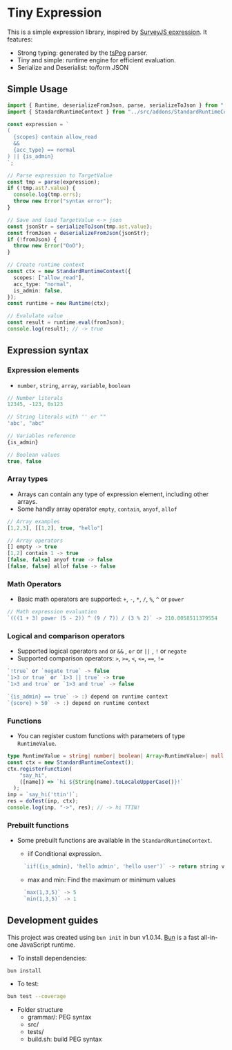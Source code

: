# Tiny Expression

This is a simple expression library, inspired by [SurveyJS epxression](https://surveyjs.io/form-library/documentation/design-survey/conditional-logic). It features:

- Strong typing: generated by the [tsPeg](https://github.com/EoinDavey/tsPEG) parser.
- Tiny and simple: runtime engine for efficient evaluation.
- Serialize and Deserialist: to/form JSON

## Simple Usage

```ts
import { Runtime, deserializeFromJson, parse, serializeToJson } from "../src";
import { StandardRuntimeContext } from "../src/addons/StandardRuntimeContext";

const expression = `
(
  {scopes} contain allow_read 
  &&
  {acc_type} == normal
) || {is_admin}
`;

// Parse expression to TargetValue
const tmp = parse(expression);
if (!tmp.ast?.value) {
  console.log(tmp.errs);
  throw new Error("syntax error");
}

// Save and load TargetValue <-> json
const jsonStr = serializeToJson(tmp.ast.value);
const fromJson = deserializeFromJson(jsonStr);
if (!fromJson) {
  throw new Error("OoO");
}

// Create runtime context
const ctx = new StandardRuntimeContext({
  scopes: ["allow_read"],
  acc_type: "normal",
  is_admin: false,
});
const runtime = new Runtime(ctx);

// Evalulate value
const result = runtime.eval(fromJson);
console.log(result); // -> true
```

## Expression syntax

### Expression elements

- `number`, `string`, `array`, `variable`, `boolean`

```ts
// Number literals
12345, -123, 0x123

// String literals with '' or ""
'abc', "abc"

// Variables reference
{is_admin}

// Boolean values
true, false
```

### Array types

- Arrays can contain any type of expression element, including other arrays.
- Some handly array operator `empty`, `contain`, `anyof`, `allof`

```ts
// Array examples
[1,2,3], [[1,2], true, "hello"]

// Array operators
[] empty -> true
[1,2] contain 1 -> true
[false, false] anyof true -> false
[false, false] allof false -> false
```

### Math Operators

- Basic math operators are supported: `+`, `-`, `*`, `/`, `%`, `^` or `power`

```ts
// Math expression evaluation
`(((1 + 3) power (5 - 2)) ^ (9 / 7)) / (3 % 2)` -> 210.0058511379554
```

### Logical and comparison operators

- Supported logical operators `and` or `&&` , `or` or `||` , `!` or `negate`
- Supported comparison operators: `>`, `>=`, `<`, `<=`, `==`, `!=`

```ts
`!true` or `negate true` -> false
`1>3 or true` or `1>3 || true` -> true
`1>3 and true` or `1>3 and true` -> false

`{is_admin} == true` -> :) depend on runtime context
`{score} > 50` -> :) depend on runtime context
```

### Functions

- You can register custom functions with parameters of type `RuntimeValue`.

```ts
type RuntimeValue = string| number| boolean| Array<RuntimeValue>| null
const ctx = new StandardRuntimeContext();
ctx.registerFunction(
    "say_hi",
    ([name]) => `hi ${String(name).toLocaleUpperCase()}!`
  );
inp = `say_hi('ttin')`;
res = doTest(inp, ctx);
console.log(inp, "->", res); // -> hi TTIN!
```

### Prebuilt functions

- Some prebuilt functions are available in the `StandardRuntimeContext`.

  - iif Conditional expression.

  ```ts
    `iif({is_admin}, 'hello admin', 'hello user')` -> return string value depend on variable
  ```

  - max and min: Find the maximum or minimum values

  ```ts
    `max(1,3,5)` -> 5
    `min(1,3,5)` -> 1
  ```

## Development guides

This project was created using `bun init` in bun v1.0.14. [Bun](https://bun.sh) is a fast all-in-one JavaScript runtime.

- To install dependencies:

```bash
bun install
```

- To test:

```bash
bun test --coverage
```

- Folder structure
  - grammar/: PEG syntax
  - src/
  - tests/
  - build.sh: build PEG syntax